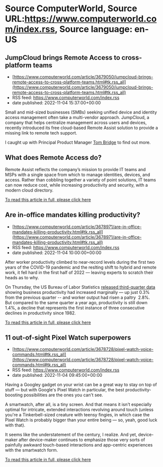 # Source ComputerWorld, Source URL:https://www.computerworld.com/index.rss, Source language: en-US

## JumpCloud brings Remote Access to cross-platform teams
 - [https://www.computerworld.com/article/3679050/jumpcloud-brings-remote-access-to-cross-platform-teams.html#tk.rss_all](https://www.computerworld.com/article/3679050/jumpcloud-brings-remote-access-to-cross-platform-teams.html#tk.rss_all)
 - RSS feed: https://www.computerworld.com/index.rss
 - date published: 2022-11-04 15:37:00+00:00

<article>
	<section class="page">
<p>Small and mid-sized businesses (SMBs) seeking unified device and identity access management often take a multi-vendor approach. JumpCloud, a company that helps centralize management across users and devices, recently introduced its free cloud-based Remote Assist solution to provide a missing link to remote tech support.</p><p>I caught up with Principal Product Manager <a href="https://www.computerworld.com/article/3655131/apple-silicon-pandemic-drive-mac-enterprise-growth-admins-say.html">Tom Bridge</a> to find out more.</p><h2><strong>What does Remote Access do?</strong></h2>
<p>Remote Assist reflects the company’s mission to provide IT teams and MSPs with a single space from which to manage identities, devices, and access. Rather than cobbling together a variety of point solutions, IT teams can now reduce cost, while increasing productivity and security, with a modern cloud directory.</p><p class="jumpTag"><a href="https://www.computerworld.com/article/3679050/jumpcloud-brings-remote-access-to-cross-platform-teams.html#jump">To read this article in full, please click here</a></p></section></article>

## Are in-office mandates killing productivity?
 - [https://www.computerworld.com/article/3678971/are-in-office-mandates-killing-productivity.html#tk.rss_all](https://www.computerworld.com/article/3678971/are-in-office-mandates-killing-productivity.html#tk.rss_all)
 - RSS feed: https://www.computerworld.com/index.rss
 - date published: 2022-11-04 10:00:00+00:00

<article>
	<section class="page">
<p>After worker productivity climbed to near-record levels during the first two years of the COVID-19 pandemic and the reslting shift to hybrid and remote work, it fell hard in the first half of 2022 — leaving experts to scratch their heads as to why.</p><p>On Thursday, the US Bureau of Labor Statistics <a href="https://www.bls.gov/news.release/prod2.nr0.htm" rel="nofollow">released third-quarter data</a> showing business productivity had increased marginally — up just 0.3% from the previous quarter -- and worker output had risen a paltry  2.8%. But compared to the same quarter a year ago, productivity is still down 1.4%, a decline that represents the first instance of three consecutive declines in productivity since 1982.</p><p class="jumpTag"><a href="https://www.computerworld.com/article/3678971/are-in-office-mandates-killing-productivity.html#jump">To read this article in full, please click here</a></p></section></article>

## 11 out-of-sight Pixel Watch superpowers
 - [https://www.computerworld.com/article/3678728/pixel-watch-voice-commands.html#tk.rss_all](https://www.computerworld.com/article/3678728/pixel-watch-voice-commands.html#tk.rss_all)
 - RSS feed: https://www.computerworld.com/index.rss
 - date published: 2022-11-04 09:45:00+00:00

<article>
	<section class="page">
<p>Having a Googley gadget on your wrist can be a great way to stay on top of stuff — but with Google's Pixel Watch in particular, the best productivity-boosting possibilities are the ones you can't see.</p><p>A smartwatch, after all, is a tiny screen. And that means it isn't especially optimal for intricate, extended interactions revolving around touch (unless you're a Tinkerbell-sized creature with teensy fingies, in which case the Pixel Watch is probably bigger than your entire being — so, yeah, good luck with that).</p><p>It seems like the understatement of the century, I realize. And yet, device-maker after device-maker continues to emphasize those very sorts of painfully awkward touch-based interactions and app-centric experiences with the smartwatch form.</p><p class="jumpTag"><a href="https://www.computerworld.com/article/3678728/pixel-watch-voice-commands.html#jump">To read this article in full, please click here</a></p></section></article>
